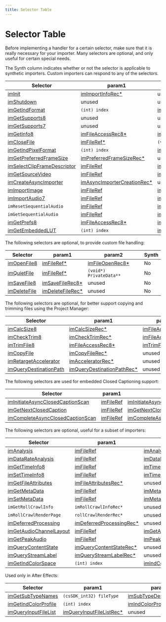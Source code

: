 ```yaml
---
title: Selector Table
---
```

# Selector Table

Before implementing a handler for a certain selector, make sure that it is really necessary for your importer. Many selectors are optional, and only useful for certain special needs.

The Synth column indicates whether or not the selector is applicable to synthetic importers. Custom importers can respond to any of the selectors.

|                                      Selector                                       |                                        param1                                        |                                      param2                                      | Synth |
| ----------------------------------------------------------------------------------- | ------------------------------------------------------------------------------------ | -------------------------------------------------------------------------------- | ----- |
| [imInit](selector-descriptions.md#iminit)                                           | [imImportInfoRec\*](structure-descriptions.md#imimportinforec)                       | unused                                                                           | Yes   |
| [imShutdown](selector-descriptions.md#imshutdown)                                   | unused                                                                               | unused                                                                           | Yes   |
| [imGetIndFormat](selector-descriptions.md#imgetindformat)                           | `(int) index`                                                                        | [imIndFormatRec\*](structure-descriptions.md#imindformatrec)                     | Yes   |
| [imGetSupports8](selector-descriptions.md#imgetsupports8)                           | unused                                                                               | unused                                                                           | Yes   |
| [imGetSupports7](selector-descriptions.md#imgetsupports7)                           | unused                                                                               | unused                                                                           | Yes   |
| [imGetInfo8](selector-descriptions.md#imgetinfo8)                                   | [imFileAccessRec8\*](structure-descriptions.md#imfileaccessrec8)                     | [imFileInfoRec8\*](structure-descriptions.md#imfileinforec8)                     | Yes   |
| [imCloseFile](selector-descriptions.md#imclosefile)                                 | [imFileRef\*](structure-descriptions.md#imfileref)                                   | `(void*) PrivateData**`                                                          | No    |
| [imGetIndPixelFormat](selector-descriptions.md#imgetindpixelformat)                 | `(int) index`                                                                        | [imIndPixelFormatRec\*](structure-descriptions.md#imindpixelformatrec)           | Yes   |
| [imGetPreferredFrameSize](selector-descriptions.md#imgetpreferredframesize)         | [imPreferredFrameSizeRec\*](structure-descriptions.md#impreferredframesizerec)       | unused                                                                           | Yes   |
| [imSelectClipFrameDescriptor](selector-descriptions.md#imselectclipframedescriptor) | [imFileRef](structure-descriptions.md#imfileref)                                     | [imClipFrameDescriptorRec\*](structure-descriptions.md#imclipframedescriptorrec) | Yes   |
| [imGetSourceVideo](selector-descriptions.md#imgetsourcevideo)                       | [imFileRef](structure-descriptions.md#imfileref)                                     | [imSourceVideoRec\*](structure-descriptions.md#imsourcevideorec)                 | Yes   |
| [imCreateAsyncImporter](selector-descriptions.md#imcreateasyncimporter)             | [imAsyncImporterCreationRec\*](structure-descriptions.md#imasyncimportercreationrec) | unused                                                                           | Yes   |
| [imImportImage](selector-descriptions.md#imimportimage)                             | [imFileRef](structure-descriptions.md#imfileref)                                     | [imImportImageRec\*](structure-descriptions.md#imimportimagerec)                 | Yes   |
| [imImportAudio7](selector-descriptions.md#imimportaudio7)                           | [imFileRef](structure-descriptions.md#imfileref)                                     | [imImportAudioRec7\*](structure-descriptions.md#imimportaudiorec7)               | Yes   |
| `imResetSequentialAudio`                                                            | [imFileRef](structure-descriptions.md#imfileref)                                     | [imImportAudioRec7\*](structure-descriptions.md#imimportaudiorec7)               | Yes   |
| `imGetSequentialAudio`                                                              | [imFileRef](structure-descriptions.md#imfileref)                                     | [imImportAudioRec7\*](structure-descriptions.md#imimportaudiorec7)               | Yes   |
| [imGetPrefs8](selector-descriptions.md#imgetprefs8)                                 | [imFileAccessRec8\*](structure-descriptions.md#imfileaccessrec8)                     | [imGetPrefsRec\*](structure-descriptions.md#imgetprefsrec)                       | Yes   |
| [imGetEmbeddedLUT](selector-descriptions.md#imgetembeddedlut)                       | `(int) index`                                                                        | [imIndEmbeddedLUTRec\*](structure-descriptions.md#embeddedlutrec)                | Yes   |

The following selectors are optional, to provide custom file handling:

|                       Selector                        |                             param1                             |                            param2                            | Synth |
| ----------------------------------------------------- | -------------------------------------------------------------- | ------------------------------------------------------------ | ----- |
| [imOpenFile8](selector-descriptions.md#imopenfile8)   | [imFileRef\*](structure-descriptions.md#imfileref)             | [imFileOpenRec8\*](structure-descriptions.md#imfileopenrec8) | No    |
| [imQuietFile](selector-descriptions.md#imquietfile)   | [imFileRef\*](structure-descriptions.md#imfileref)             | `(void*) PrivateData**`                                      | No    |
| [imSaveFile8](selector-descriptions.md#imsavefile8)   | [imSaveFileRec8\*](structure-descriptions.md#imsavefilerec8)   | unused                                                       | No    |
| [imDeleteFile](selector-descriptions.md#imdeletefile) | [imDeleteFileRec\*](structure-descriptions.md#imdeletefilerec) | unused                                                       | No    |

The following selectors are optional, for better support copying and trimming files using the Project Manager:

|                                 Selector                                  |                                       param1                                       |                              param2                              | Synth |
| ------------------------------------------------------------------------- | ---------------------------------------------------------------------------------- | ---------------------------------------------------------------- | ----- |
| [imCalcSize8](selector-descriptions.md#imcalcsize8)                       | [imCalcSizeRec\*](structure-descriptions.md#imcalcsizerec)                         | [imFileAccessRec8\*](structure-descriptions.md#imfileaccessrec8) | No    |
| [imCheckTrim8](selector-descriptions.md#imchecktrim8)                     | [imCheckTrimRec\*](structure-descriptions.md#imchecktrimrec)                       | [imFileAccessRec8\*](structure-descriptions.md#imfileaccessrec8) | No    |
| [imTrimFile8](selector-descriptions.md#imtrimfile8)                       | [imFileAccessRec8\*](structure-descriptions.md#imfileaccessrec8)                   | [imTrimFileRec8\*](structure-descriptions.md#imtrimfilerec8)     | No    |
| [imCopyFile](selector-descriptions.md#imcopyfile)                         | [imCopyFileRec\*](structure-descriptions.md#imcopyfilerec)                         | unused                                                           | No    |
| [imRetargetAccelerator](selector-descriptions.md#imretargetaccelerator)   | [imAcceleratorRec\*](structure-descriptions.md#imacceleratorrec)                   | unused                                                           | No    |
| [imQueryDestinationPath](selector-descriptions.md#imquerydestinationpath) | [imQueryDestinationPathRec\*](structure-descriptions.md#imquerydestinationpathrec) | unused                                                           | No    |

The following selectors are used for embedded Closed Captioning support:

|                                           Selector                                            |                      param1                      |                                                 param2                                                 | Synth |
| --------------------------------------------------------------------------------------------- | ------------------------------------------------ | ------------------------------------------------------------------------------------------------------ | ----- |
| [imInitiateAsyncClosedCaptionScan](selector-descriptions.md#iminitiateasyncclosedcaptionscan) | [imFileRef](structure-descriptions.md#imfileref) | [imInitiateAsyncClosedCaptionScanRec\*](structure-descriptions.md#iminitiateasyncclosedcaptionscanrec) | No    |
| [imGetNextClosedCaption](selector-descriptions.md#imgetnextclosedcaption)                     | [imFileRef](structure-descriptions.md#imfileref) | [imGetNextClosedCaptionRec\*](structure-descriptions.md#imgetnextclosedcaptionrec)                     | No    |
| [imCompleteAsyncClosedCaptionScan](selector-descriptions.md#imcompleteasyncclosedcaptionscan) | [imFileRef](structure-descriptions.md#imfileref) | [imCompleteAsyncClosedCaptionScanRec\*](structure-descriptions.md#imcompleteasyncclosedcaptionscanrec) | No    |

The following selectors are optional, useful for a subset of importers:

|                                  Selector                                   |                                     param1                                     |                                        param2                                        | Synth |
| --------------------------------------------------------------------------- | ------------------------------------------------------------------------------ | ------------------------------------------------------------------------------------ | ----- |
| [imAnalysis](selector-descriptions.md#imanalysis)                           | [imFileRef](structure-descriptions.md#imfileref)                               | [imAnalysisRec\*](structure-descriptions.md#imanalysisrec)                           | Yes   |
| [imDataRateAnalysis](selector-descriptions.md#imdatarateanalysis)           | [imFileRef](structure-descriptions.md#imfileref)                               | [imDataRateAnalysisRec\*](structure-descriptions.md#imdatarateanalysisrec)           | No    |
| [imGetTimeInfo8](selector-descriptions.md#imgettimeinfo8)                   | [imFileRef](structure-descriptions.md#imfileref)                               | [imTimeInfoRec8\*](structure-descriptions.md#imtimeinforec8)                         | No    |
| [imSetTimeInfo8](selector-descriptions.md#imsettimeinfo8)                   | [imFileRef](structure-descriptions.md#imfileref)                               | [imTimeInfoRec8\*](structure-descriptions.md#imtimeinforec8)                         | No    |
| [imGetFileAttributes](selector-descriptions.md#imgetfileattributes)         | [imFileAttributesRec\*](structure-descriptions.md#imfileattributesrec)         | unused                                                                               |       |
| [imGetMetaData](selector-descriptions.md#imgetmetadata)                     | [imFileRef](structure-descriptions.md#imfileref)                               | [imMetaDataRec\*](structure-descriptions.md#immetadatarec)                           | No    |
| [imSetMetaData](selector-descriptions.md#imsetmetadata)                     | [imFileRef](structure-descriptions.md#imfileref)                               | [imMetaDataRec\*](structure-descriptions.md#immetadatarec)                           | No    |
| `imGetRollCrawlInfo`                                                        | `imRollCrawlInfoRec*`                                                          | unused                                                                               | Yes   |
| `imRollCrawlRenderPage`                                                     | `rollCrawlRenderRec*`                                                          | unused                                                                               | Yes   |
| [imDeferredProcessing](selector-descriptions.md#imdeferredprocessing)       | [imDeferredProcessingRec\*](structure-descriptions.md#imdeferredprocessingrec) | unused                                                                               | No    |
| [imGetAudioChannelLayout](selector-descriptions.md#imgetaudiochannellayout) | [imFileRef](structure-descriptions.md#imfileref)                               | [imGetAudioChannelLayoutRec\*](structure-descriptions.md#imgetaudiochannellayoutrec) | Yes   |
| [imGetPeakAudio](selector-descriptions.md#imgetpeakaudio)                   | [imFileRef](structure-descriptions.md#imfileref)                               | [imPeakAudioRec\*](structure-descriptions.md#impeakaudiorec)                         | Yes   |
| [imQueryContentState](selector-descriptions.md#imquerycontentstate)         | [imQueryContentStateRec\*](structure-descriptions.md#imquerycontentstaterec)   | unused                                                                               | No    |
| [imQueryStreamLabel](selector-descriptions.md#imquerystreamlabel)           | [imQueryStreamLabelRec\*](structure-descriptions.md#imquerystreamlabelrec)     | unused                                                                               | Yes   |
| [imGetIndColorSpace](selector-descriptions.md#imgetindcolorspace)           | `(int) index`                                                                  | [imIndColorSpaceRec\*](structure-descriptions.md#imindcolorspacerec)                 | Yes   |

Used only in After Effects:

|                               Selector                                |                                     param1                                     |                                     param2                                     | Synth |
| --------------------------------------------------------------------- | ------------------------------------------------------------------------------ | ------------------------------------------------------------------------------ | ----- |
| [imGetSubTypeNames](selector-descriptions.md#imgetsubtypenames)       | `(csSDK_int32) fileType`                                                       | [imSubTypeDescriptionRec\*](structure-descriptions.md#imsubtypedescriptionrec) | No    |
| [imGetIndColorProfile](selector-descriptions.md#imgetindcolorprofile) | `(int) index`                                                                  | [imIndColorProfileRec\*](structure-descriptions.md#imindcolorprofilerec)       | No    |
| [imQueryInputFileList](selector-descriptions.md#imqueryinputfilelist) | [imQueryInputFileListRec\*](structure-descriptions.md#imqueryinputfilelistrec) | unused                                                                         | No    |
